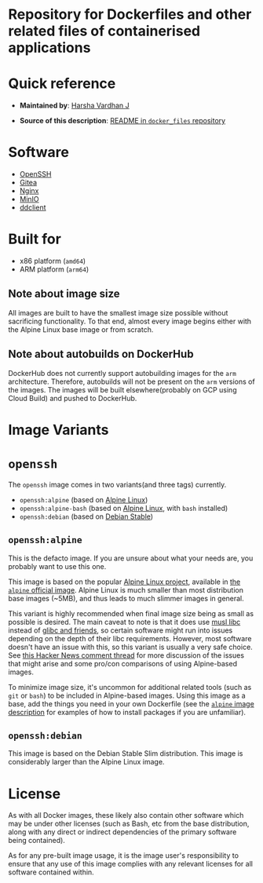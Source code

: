 # Repository for Dockerfiles and other related files of containerised applications  

# Quick reference  

-	**Maintained by**:
	[Harsha Vardhan J](https://github.com/HarshaVardhanJ/docker_files)

-	**Source of this description**:
	[README in `docker_files` repository](https://github.com/HarshaVardhanJ/docker_files/blob/master/README.md)


# Software  

* [OpenSSH](https://www.openssh.com/)
* [Gitea](https://gitea.io/en-us)
* [Nginx](https://nginx.org/en/)
* [MinIO](https://min.io/)
* [ddclient](https://sourceforge.net/p/ddclient/wiki/Home/)


# Built for  

* x86 platform (`amd64`)
* ARM platform (`arm64`)  


## Note about image size  

All images are built to have the smallest image size possible without sacrificing functionality.
To that end, almost every image begins either with the Alpine Linux base image or from scratch.


## Note about autobuilds on DockerHub  

DockerHub does not currently support autobuilding images for the `arm` architecture. Therefore, autobuilds
will not be present on the `arm` versions of the images. The images will be built elsewhere(probably on GCP
using Cloud Build) and pushed to DockerHub.


# Image Variants  


# `openssh`  

The `openssh` image comes in two variants(and three tags) currently.

-	`openssh:alpine` (based on [Alpine Linux](https://hub.docker.com/_/alpine/))
-	`openssh:alpine-bash` (based on [Alpine Linux](https://hub.docker.com/_/alpine/), with `bash` installed)
-	`openssh:debian` (based on [Debian Stable](https://hub.docker.com/_/debian/))  


## `openssh:alpine`

This is the defacto image. If you are unsure about what your needs are, you
probably want to use this one.

This image is based on the popular [Alpine Linux
project](http://alpinelinux.org), available in [the `alpine` official
image](https://hub.docker.com/_/alpine). Alpine Linux is much smaller than most
distribution base images (~5MB), and thus leads to much slimmer images in
general.

This variant is highly recommended when final image size being as small as
possible is desired. The main caveat to note is that it does use [musl
libc](http://www.musl-libc.org) instead of [glibc and
friends](http://www.etalabs.net/compare_libcs.html), so certain software might
run into issues depending on the depth of their libc requirements. However, most
software doesn't have an issue with this, so this variant is usually a very safe
choice. See [this Hacker News comment
thread](https://news.ycombinator.com/item?id=10782897) for more discussion of
the issues that might arise and some pro/con comparisons of using Alpine-based
images.  

To minimize image size, it's uncommon for additional related tools (such as
`git` or `bash`) to be included in Alpine-based images. Using this image as a
base, add the things you need in your own Dockerfile (see the [`alpine` image
description](https://hub.docker.com/_/alpine/) for examples of how to install
packages if you are unfamiliar).  

## `openssh:debian`  

This image is based on the Debian Stable Slim distribution. This image is considerably
larger than the Alpine Linux image.  


# License

As with all Docker images, these likely also contain other software which may be
under other licenses (such as Bash, etc from the base distribution, along with
any direct or indirect dependencies of the primary software being contained).

As for any pre-built image usage, it is the image user's responsibility to
ensure that any use of this image complies with any relevant licenses for all
software contained within.
